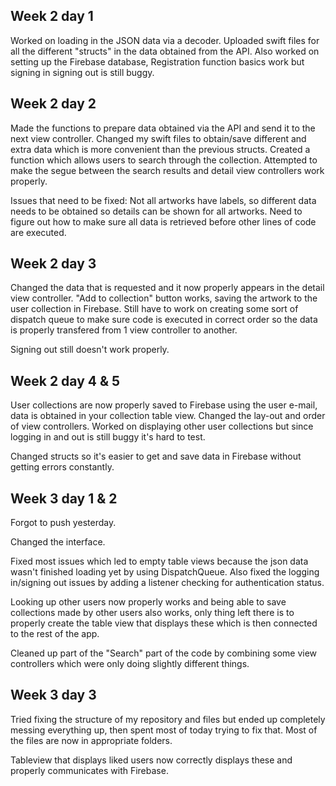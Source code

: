 ## Week 2 day 1

Worked on loading in the JSON data via a decoder. Uploaded swift files for all the different "structs" in the data obtained from the API. 
Also worked on setting up the Firebase database, Registration function basics work but signing in signing out is still buggy.

## Week 2 day 2

Made the functions to prepare data obtained via the API and send it to the next view controller. 
Changed my swift files to obtain/save different and extra data which is more convenient than the previous structs.
Created a function which allows users to search through the collection.
Attempted to make the segue between the search results and detail view controllers work properly.

Issues that need to be fixed: 
Not all artworks have labels, so different data needs to be obtained so details can be shown for all artworks.
Need to figure out how to make sure all data is retrieved before other lines of code are executed.

## Week 2 day 3

Changed the data that is requested and it now properly appears in the detail view controller.
"Add to collection" button works, saving the artwork to the user collection in Firebase.
Still have to work on creating some sort of dispatch queue to make sure code is executed in correct order so the data is properly transfered from 1 view controller to another.

Signing out still doesn't work properly.

## Week 2 day 4 & 5

User collections are now properly saved to Firebase using the user e-mail, data is obtained in your collection table view.
Changed the lay-out and order of view controllers. Worked on displaying other user collections but since logging in and out is still buggy it's hard to test. 

Changed structs so it's easier to get and save data in Firebase without getting errors constantly.

## Week 3 day 1 & 2

Forgot to push yesterday.

Changed the interface.

Fixed most issues which led to empty table views because the json data wasn't finished loading yet by using DispatchQueue. Also fixed the logging in/signing out issues by adding a listener checking for authentication status.

Looking up other users now properly works and being able to save collections made by other users also works, only thing left there is to properly create the table view that displays these which is then connected to the rest of the app.

Cleaned up part of the "Search" part of the code by combining some view controllers which were only doing slightly different things.

## Week 3 day 3

Tried fixing the structure of my repository and files but ended up completely messing everything up, then spent most of today trying to fix that. 
Most of the files are now in appropriate folders.

Tableview that displays liked users now correctly displays these and properly communicates with Firebase.





